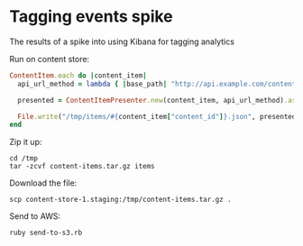 # Tagging events spike

The results of a spike into using Kibana for tagging analytics

Run on content store:

```ruby
ContentItem.each do |content_item|
  api_url_method = lambda { |base_path| "http://api.example.com/content/#{base_path}" }

  presented = ContentItemPresenter.new(content_item, api_url_method).as_json

  File.write("/tmp/items/#{content_item["content_id"]}.json", presented.to_json)
end
```

Zip it up:

```
cd /tmp
tar -zcvf content-items.tar.gz items
```

Download the file:

```
scp content-store-1.staging:/tmp/content-items.tar.gz .
```

Send to AWS:

```
ruby send-to-s3.rb
```
